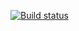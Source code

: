 [![Build status](https://ci.appveyor.com/api/projects/status/wehup5o8pte5djwd?svg=true)](https://ci.appveyor.com/project/Aljona1988/new-delivery)
